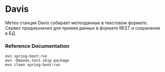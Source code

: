 # Davis
Метео станция Davis собирает метеоданные в текстовом формате.
Сервис предназначен для приема данных в формате REST и сохранения в БД

### Reference Documentation
```
mvn spring-boot:run
mvn -Dmaven.test.skip package
mvn clean spring-boot:run
```